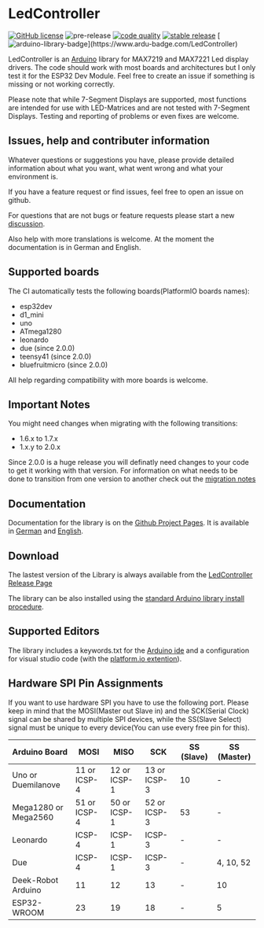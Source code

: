 # LedController

[![GitHub license](https://img.shields.io/github/license/noah1510/LedController.svg)](https://github.com/noah1510/LedController/blob/master/License)
![pre-release](https://github.com/noah1510/LedController/workflows/pre-release/badge.svg)
[![code quality](https://www.code-inspector.com/project/8566/score/svg)](https://frontend.code-inspector.com/project/5318/dashboard)
[![stable release](https://img.shields.io/github/v/release/noah1510/LedController.svg)](https://GitHub.com/noah1510/LedController/releases/)
[![arduino-library-badge](https://www.ardu-badge.com/badge/LedController.svg?)](https://www.ardu-badge.com/LedController)

LedController is an [Arduino](http://arduino.cc) library for MAX7219 and MAX7221 Led display drivers.
The code should work with most boards and architectures but I only test it for the ESP32 Dev Module.
Feel free to create an issue if something is missing or not working correctly.

Please note that while 7-Segment Displays are supported, most functions are intended for use with LED-Matrices and are not tested with 7-Segment Displays.
Testing and reporting of problems or even fixes are welcome.

## Issues, help and contributer information

Whatever questions or suggestions you have, please provide detailed information about what you want, what went wrong and what your environment is.

If you have a feature request or find issues, feel free to open an issue on github.

For questions that are not bugs or feature requests please start a new [discussion](https://github.com/noah1510/LedController/discussions).

Also help with more translations is welcome.
At the moment the documentation is in German and English.

## Supported boards

The CI automatically tests the following boards(PlatformIO boards names):

- esp32dev
- d1_mini
- uno
- ATmega1280
- leonardo
- due (since 2.0.0)
- teensy41 (since 2.0.0)
- bluefruitmicro (since 2.0.0)

All help regarding compatibility with more boards is welcome.

## Important Notes

You might need changes when migrating with the following transitions:

* 1.6.x to 1.7.x
* 1.x.y to 2.0.x

Since 2.0.0 is a huge release you will definatly need changes to your code to get it working with that version.
For information on what needs to be done to transition from one version to another check out the [migration notes](https://noah1510.github.io/LedController/english/d9/dbb/migration_notes.html)

## Documentation

Documentation for the library is on the [Github Project Pages](http://noah1510.github.io/LedController/index.html).
It is available in [German](http://noah1510.github.io/LedController/german/index.html) and [English](http://noah1510.github.io/LedController/english/index.html).

## Download

The lastest version of the Library is always available from the [LedController Release Page](https://github.com/noah1510/LedController/releases)

The library can be also installed using the [standard Arduino library install procedure](http://arduino.cc/en/Guide/Libraries).

## Supported Editors

The library includes a keywords.txt for the [Arduino ide](https://www.arduino.cc/) and a configuration for visual studio code (with the [platform.io extention](https://platformio.org/platformio-ide)).

## Hardware SPI Pin Assignments

If you want to use hardware SPI you have to use the following port.
Please keep in mind that the MOSI(Master out Slave in) and the SCK(Serial Clock) signal can be shared by multiple SPI devices, while the SS(Slave Select) signal must be unique to every device(You can use every free pin for this).

| Arduino Board | MOSI | MISO | SCK | SS (Slave) | SS (Master) |
|---------------|------|------|-----|------------|-------------|
| Uno or Duemilanove | 11 or ICSP-4 | 12 or ICSP-1 | 13 or ICSP-3 | 10 | - |
| Mega1280 or Mega2560 | 51 or ICSP-4 | 50 or ICSP-1 | 52 or ICSP-3 | 53 | - |
| Leonardo | ICSP-4 | ICSP-1 | ICSP-3 | - | - |
| Due | ICSP-4 | ICSP-1 | ICSP-3 | - | 4, 10, 52 |
| Deek-Robot Arduino | 11 | 12 | 13 | - | 10 |
| ESP32-WROOM | 23 | 19 | 18 | - | 5 |
